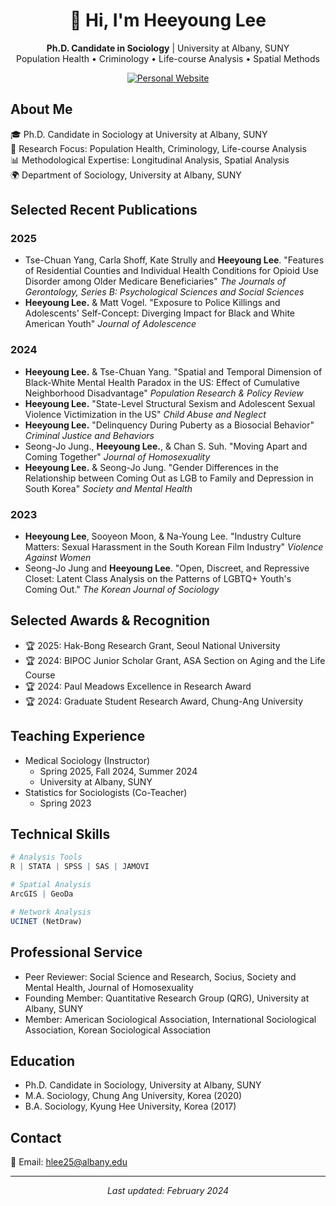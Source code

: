 <div align="center">

# 👋 Hi, I'm Heeyoung Lee

**Ph.D. Candidate in Sociology** | University at Albany, SUNY  
Population Health • Criminology • Life-course Analysis • Spatial Methods
</div>

<div align="center">
  <a href="https://idlhy0218.github.io/">
    <img src="https://img.shields.io/badge/🌐_Click_Here_for_My_Personal_Website-4285F4?style=for-the-badge&logoColor=white&color=2ea44f" alt="Personal Website"/>
  </a>
</div>

## About Me
🎓 Ph.D. Candidate in Sociology at University at Albany, SUNY  
🔬 Research Focus: Population Health, Criminology, Life-course Analysis  
📊 Methodological Expertise: Longitudinal Analysis, Spatial Analysis  
🌍 Department of Sociology, University at Albany, SUNY

## Selected Recent Publications
### 2025
- Tse-Chuan Yang, Carla Shoff, Kate Strully and **Heeyoung Lee**. "Features of Residential Counties and Individual Health Conditions for Opioid Use Disorder among Older Medicare Beneficiaries" *The Journals of Gerontology, Series B: Psychological Sciences and Social Sciences*
- **Heeyoung Lee.** & Matt Vogel. "Exposure to Police Killings and Adolescents' Self-Concept: Diverging Impact for Black and White American Youth" *Journal of Adolescence*
### 2024
- **Heeyoung Lee.** & Tse-Chuan Yang. "Spatial and Temporal Dimension of Black-White Mental Health Paradox in the US: Effect of Cumulative Neighborhood Disadvantage" *Population Research & Policy Review*
- **Heeyoung Lee.** "State-Level Structural Sexism and Adolescent Sexual Violence Victimization in the US" *Child Abuse and Neglect*
- **Heeyoung Lee.** "Delinquency During Puberty as a Biosocial Behavior" *Criminal Justice and Behaviors*
- Seong-Jo Jung., **Heeyoung Lee.**, & Chan S. Suh. "Moving Apart and Coming Together" *Journal of Homosexuality*
- **Heeyoung Lee.** & Seong-Jo Jung. "Gender Differences in the Relationship between Coming Out as LGB to Family and Depression in South Korea" *Society and Mental Health*
### 2023
- **Heeyoung Lee**, Sooyeon Moon, & Na-Young Lee. "Industry Culture Matters: Sexual Harassment in the South Korean Film Industry" *Violence Against Women*
- Seong-Jo Jung and **Heeyoung Lee**. "Open, Discreet, and Repressive Closet: Latent Class Analysis on the Patterns of LGBTQ+ Youth's Coming Out." *The Korean Journal of Sociology*

## Selected Awards & Recognition
- 🏆 2025: Hak-Bong Research Grant, Seoul National University
- 🏆 2024: BIPOC Junior Scholar Grant, ASA Section on Aging and the Life Course
- 🏆 2024: Paul Meadows Excellence in Research Award
- 🏆 2024: Graduate Student Research Award, Chung-Ang University

## Teaching Experience
- Medical Sociology (Instructor)
  - Spring 2025, Fall 2024, Summer 2024
  - University at Albany, SUNY
- Statistics for Sociologists (Co-Teacher)
  - Spring 2023

## Technical Skills
```r
# Analysis Tools
R | STATA | SPSS | SAS | JAMOVI

# Spatial Analysis
ArcGIS | GeoDa

# Network Analysis
UCINET (NetDraw)
```

## Professional Service
- Peer Reviewer: Social Science and Research, Socius, Society and Mental Health, Journal of Homosexuality
- Founding Member: Quantitative Research Group (QRG), University at Albany, SUNY
- Member: American Sociological Association, International Sociological Association, Korean Sociological Association

## Education
- Ph.D. Candidate in Sociology, University at Albany, SUNY
- M.A. Sociology, Chung Ang University, Korea (2020)
- B.A. Sociology, Kyung Hee University, Korea (2017)

## Contact
📧 Email: hlee25@albany.edu

---
<p align="center">
<i>Last updated: February 2024</i>
</p>
